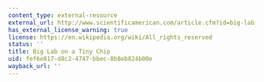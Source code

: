 ```yaml
---
content_type: external-resource
external_url: http://www.scientificamerican.com/article.cfm?id=big-lab-on-a-tiny-chip
has_external_license_warning: true
license: https://en.wikipedia.org/wiki/All_rights_reserved
status: ''
title: Big Lab on a Tiny Chip
uid: fef6e817-d8c2-4747-bbec-8b8eb824b00e
wayback_url: ''
---
```

